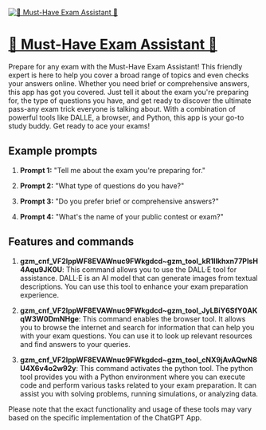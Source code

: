 [![🚨 Must-Have Exam Assistant 🚨](https://files.oaiusercontent.com/file-ChUXxrca2cPMyMRWnT80RMk0?se=2123-10-22T23%3A44%3A14Z&sp=r&sv=2021-08-06&sr=b&rscc=max-age%3D31536000%2C%20immutable&rscd=attachment%3B%20filename%3D3757fb36-2357-4a29-a517-4d1d33c7ff3e.png&sig=KvCuSWbiYABSuL1sEEixtQbGvMssW2QbvS1MV1fivIo%3D)](https://chat.openai.com/g/g-K3AQIDfo2-must-have-exam-assistant)

# [🚨 Must-Have Exam Assistant 🚨](https://chat.openai.com/g/g-K3AQIDfo2-must-have-exam-assistant)

Prepare for any exam with the Must-Have Exam Assistant! This friendly expert is here to help you cover a broad range of topics and even checks your answers online. Whether you need brief or comprehensive answers, this app has got you covered. Just tell it about the exam you're preparing for, the type of questions you have, and get ready to discover the ultimate pass-any exam trick everyone is talking about. With a combination of powerful tools like DALLE, a browser, and Python, this app is your go-to study buddy. Get ready to ace your exams!

## Example prompts

1. **Prompt 1:** "Tell me about the exam you're preparing for."

2. **Prompt 2:** "What type of questions do you have?"

3. **Prompt 3:** "Do you prefer brief or comprehensive answers?"

4. **Prompt 4:** "What's the name of your public contest or exam?"

## Features and commands

1. **gzm_cnf_VF2IppWF8EVAWnuc9FWkgdcd~gzm_tool_kR1Ilkhxn77PIsH4Aqu9JK0U**: This command allows you to use the DALL·E tool for assistance. DALL·E is an AI model that can generate images from textual descriptions. You can use this tool to enhance your exam preparation experience.

2. **gzm_cnf_VF2IppWF8EVAWnuc9FWkgdcd~gzm_tool_JyLBiY6SfY0AKqW3W0DmNHge**: This command enables the browser tool. It allows you to browse the internet and search for information that can help you with your exam questions. You can use it to look up relevant resources and find answers to your queries.

3. **gzm_cnf_VF2IppWF8EVAWnuc9FWkgdcd~gzm_tool_cNX9jAvAQwN8U4X6v4o2w92y**: This command activates the python tool. The python tool provides you with a Python environment where you can execute code and perform various tasks related to your exam preparation. It can assist you with solving problems, running simulations, or analyzing data.

Please note that the exact functionality and usage of these tools may vary based on the specific implementation of the ChatGPT App.
